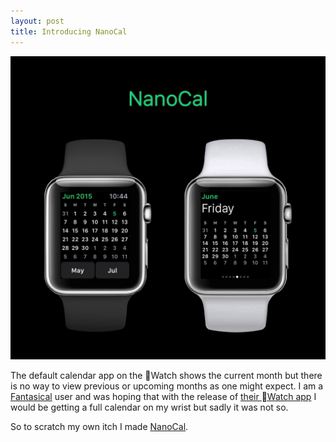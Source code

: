 ```yaml
---
layout: post
title: Introducing NanoCal
---
```


<a href='/assets/nanocal/pr-screenshots.png'>
  <img src='/assets/nanocal/pr-screenshots.png' width='800px' />
</a>

The default calendar app on the Watch shows the current month but there is
no way to view previous or upcoming months as one might expect. I am a
[Fantasical](https://flexibits.com/fantastical) user and was hoping that with the
release of [their Watch app](https://flexibits.com/fantastical-watch) I would
be getting a full calendar on my wrist but sadly it was not so.

So to scratch my own itch I made [NanoCal](link_to_itunes_here).
